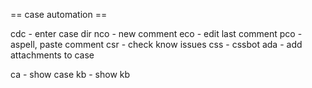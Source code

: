 == case automation ==

  cdc - enter case dir
  nco - new comment
  eco - edit last comment
  pco - aspell, paste comment
  csr - check know issues
  css - cssbot
  ada - add attachments to case

  ca  - show case
  kb  - show kb

